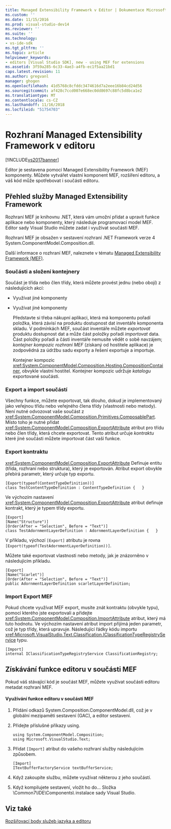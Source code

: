 ```yaml
---
title: Managed Extensibility Framework v Editor | Dokumentace Microsoftu
ms.custom: ''
ms.date: 11/15/2016
ms.prod: visual-studio-dev14
ms.reviewer: ''
ms.suite: ''
ms.technology:
- vs-ide-sdk
ms.tgt_pltfrm: ''
ms.topic: article
helpviewer_keywords:
- editors [Visual Studio SDK], new - using MEF for extensions
ms.assetid: 3f59a285-6c33-4ae3-a4fb-ec1f5aa21bd1
caps.latest.revision: 11
ms.author: gregvanl
manager: ghogen
ms.openlocfilehash: 41d5768c8cfddc3474616d7a2eee16b84cd24d56
ms.sourcegitcommit: af428c7ccd007e668ec0dd8697c88fc5d8bca1e2
ms.translationtype: MT
ms.contentlocale: cs-CZ
ms.lasthandoff: 11/16/2018
ms.locfileid: "51754703"
---
```

# <a name="managed-extensibility-framework-in-the-editor"></a>Rozhraní Managed Extensibility Framework v editoru
[!INCLUDE[vs2017banner](../includes/vs2017banner.md)]

Editor je sestavena pomocí Managed Extensibility Framework (MEF) komponenty. Můžete vytvářet vlastní komponent MEF, rozšíření editoru, a váš kód může spotřebovat i součásti editoru.  
  
## <a name="overview-of-the-managed-extensibility-framework"></a>Přehled služby Managed Extensibility Framework  
 Rozhraní MEF je knihovnu .NET, která vám umožní přidat a upravit funkce aplikace nebo komponenty, který následuje programovací model MEF. Editor sady Visual Studio můžete zadat i využívat součásti MEF.  
  
 Rozhraní MEF je obsažen v sestavení rozhraní .NET Framework verze 4 System.ComponentModel.Composition.dll.  
  
 Další informace o rozhraní MEF, naleznete v tématu [Managed Extensibility Framework (MEF)](http://msdn.microsoft.com/library/6c61b4ec-c6df-4651-80f1-4854f8b14dde).  
  
### <a name="component-parts-and-composition-containers"></a>Součásti a složení kontejnery  
 Součást je třída nebo člen třídy, která můžete provést jednu (nebo obojí) z následujících akcí:  
  
- Využívat jiné komponenty  
  
- Využívat jiné komponenty  
  
  Představte si třeba nákupní aplikaci, která má komponentu pořadí položka, která závisí na produktu dostupnost dat inventáře komponenta skladu. V podmínkách MEF, součást inventáře můžete *exportovat* produktu dostupnost dat a může část položky pořadí *importovat* data. Část položky pořadí a části inventáře nemusíte vědět o sobě navzájem; *kontejner kompozic rozhraní MEF* (získaný od hostitele aplikace) je zodpovědná za údržbu sadu exporty a řešení exportuje a importuje.  
  
  Kontejner kompozic <xref:System.ComponentModel.Composition.Hosting.CompositionContainer>, obvykle vlastní hostitel. Kontejner kompozic udržuje *katalogu* exportované součásti.  
  
### <a name="exporting-and-importing-component-parts"></a>Export a import součástí  
 Všechny funkce, můžete exportovat, tak dlouho, dokud je implementovaný jako veřejnou třídu nebo veřejného člena třídy (vlastnosti nebo metody). Není nutné odvozovat vaše součást z <xref:System.ComponentModel.Composition.Primitives.ComposablePart>. Místo toho je nutné přidat <xref:System.ComponentModel.Composition.ExportAttribute> atribut pro třídu nebo člen třídy, která chcete exportovat. Tento atribut určuje *kontraktu* které jiné součásti můžete importovat část vaší funkce.  
  
### <a name="the-export-contract"></a>Export kontraktu  
 <xref:System.ComponentModel.Composition.ExportAttribute> Definuje entitu (třída, rozhraní nebo struktura), který je exportován. Atribut export obvykle přebírá parametr, který určuje typ exportu.  
  
```  
[Export(typeof(ContentTypeDefinition))]  
class TestContentTypeDefinition : ContentTypeDefinition {   }  
```  
  
 Ve výchozím nastavení <xref:System.ComponentModel.Composition.ExportAttribute> atribut definuje kontrakt, který je typem třídy exportu.  
  
```  
[Export]  
[Name("Structure")]  
[Order(After = "Selection", Before = "Text")]  
class TestAdornmentLayerDefinition : AdornmentLayerDefinition {   }  
```  
  
 V příkladu, výchozí `[Export]` atributu je rovna `[Export(typeof(TestAdornmentLayerDefinition))]`.  
  
 Můžete také exportovat vlastnosti nebo metody, jak je znázorněno v následujícím příkladu.  
  
```  
[Export]  
[Name("Scarlet")]  
[Order(After = "Selection", Before = "Text")]  
public AdornmentLayerDefinition scarletLayerDefinition;  
```  
  
### <a name="importing-a-mef-export"></a>Import Export MEF  
 Pokud chcete využívat MEF export, musíte znát kontraktu (obvykle typu), pomocí kterého jste exportovali a přidejte <xref:System.ComponentModel.Composition.ImportAttribute> atribut, který má tuto hodnotu. Ve výchozím nastavení atribut import přijímá jeden parametr, což je typ třídy, která upravuje. Následující řádky kódu importu <xref:Microsoft.VisualStudio.Text.Classification.IClassificationTypeRegistryService> typu.  
  
```  
[Import]  
internal IClassificationTypeRegistryService ClassificationRegistry;  
```  
  
## <a name="getting-editor-functionality-from-a-mef-component-part"></a>Získávání funkce editoru v součásti MEF  
 Pokud váš stávající kód je součást MEF, můžete využívat součásti editoru metadat rozhraní MEF.  
  
#### <a name="to-consume-editor-functionality-from-a-mef-component-part"></a>Využívání funkce editoru v součásti MEF  
  
1.  Přidání odkazů System.Composition.ComponentModel.dll, což je v globální mezipaměti sestavení (GAC), a editor sestavení.  
  
2.  Přidejte příslušné příkazy using.  
  
    ```  
    using System.ComponentModel.Composition;  
    using Microsoft.VisualStudio.Text;  
    ```  
  
3.  Přidat `[Import]` atribut do vašeho rozhraní služby následujícím způsobem.  
  
    ```  
    [Import]  
    ITextBufferFactoryService textBufferService;  
    ```  
  
4.  Když zakoupíte službu, můžete využívat některou z jeho součástí.  
  
5.  Když kompilujete sestavení, vložit ho do... Složka \Common7\IDE\Components\ instalace sady Visual Studio.  
  
## <a name="see-also"></a>Viz také  
 [Rozšiřovací body služeb jazyka a editoru](../extensibility/language-service-and-editor-extension-points.md)

